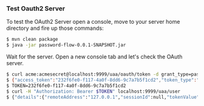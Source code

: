 ### Test Oauth2 Server

To test the OAuth2 Server open a console, move to your server home directory and fire up those commands:
```bash
$ mvn clean package
$ java -jar password-flow-0.0.1-SNAPSHOT.jar
```

Wait for the server. Open a new console tab and let's check the OAuth server.
```bash
$ curl acme:acmesecret@localhost:9999/uaa/oauth/token -d grant_type=password -d username=user -d password=password
$ {"access_token":"232f6fe0-f117-4a0f-8dd6-9c7a7b5f1cd2","token_type":"bearer","refresh_token":"f9e87b15-f764-47b7-a34a-9665cd4d4967","expires_in":43199,"scope":"openid"}
$ TOKEN=232f6fe0-f117-4a0f-8dd6-9c7a7b5f1cd2
$ curl -H "Authorization: Bearer $TOKEN" localhost:9999/uaa/user
$ {"details":{"remoteAddress":"127.0.0.1","sessionId":null,"tokenValue":"232f6fe0-f117-4a0f-8dd6-9c7a7b5f1cd2","tokenType":"Bearer",.... 
```

